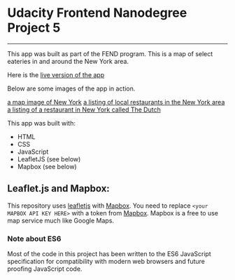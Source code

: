 # Udacity Frontend Nanodegree Project 5
---
This app was built as part of the FEND program.  This is a map of select eateries in and around the New York area.

Here is the [live version of the app](https://js-goose.github.io/mws-restaurant-stage-1/)

Below are some images of the app in action.

[a map image of New York](./img/preview1)
[a listing of local restaurants in the New York area](./img/preview2)
[a listing of a restaurant in New York called The Dutch](./img/preview3)

This app was built with:
* HTML
* CSS
* JavaScript
* LeafletJS (see below)
* Mapbox (see below)

## Leaflet.js and Mapbox:

This repository uses [leafletjs](https://leafletjs.com/) with [Mapbox](https://www.mapbox.com/). You need to replace `<your MAPBOX API KEY HERE>` with a token from [Mapbox](https://www.mapbox.com/). Mapbox is a free to use map service much like Google Maps. 

### Note about ES6

Most of the code in this project has been written to the ES6 JavaScript specification for compatibility with modern web browsers and future proofing JavaScript code. 


